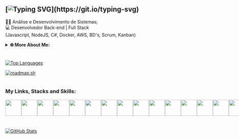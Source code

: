 ## [![Typing SVG](https://readme-typing-svg.demolab.com?font=Fira+Code&pause=1000&color=0EF7A3&width=435&lines=%E2%9C%A8Ol%C3%A1%2C+seja+bem+vindo(a)...;me+chamo+Rafael+Queiroz!)](https://git.io/typing-svg)

👨‍💻 Análise e Desenvolvimento de Sistemas;  
💻 Desenvolvedor Back-end | Full Stack  
(Javascript, NodeJS, C#, Docker, AWS, BD's, Scrum, Kanban)


<details>
    <summary> <b> 🌐 More About Me: </b> </summary>
  ✨Welcome, my name is Rafael Queiroz! <br>  
I am a Software Engineer looking for new opportunities. <br>
I work as a fullstack developer and have a passion for backend development. <br>
I have 20 years of experience in IT and got back into software development three years ago. <br> <br>

    
- 📚 English: Yes! I can speak, write, listen and read.
- 💬 Let me know your needs and reach out to collaborate!
- 📫 How to contact me: potiguarsolutions@gmail.com

</details>

#

<div style="display: flex; position: initial; align-items: stretch; justify-content: space-between;">
    <a href="https://github.com/rafapotiguar/">
    <img src="https://github-readme-stats.vercel.app/api/top-langs?username=rafapotiguar&hide_progress=true&layout=compact&langs_count=4&theme=react"  alt="Top Languages" />
    </a>
</div>

<a href="https://roadmap.sh"><img src="https://roadmap.sh/card/tall/6616ee8e342426a4c80ba9d8?variant=dark&roadmaps=full-stack%2Cfrontend%2Cbackend%2Cdevops" alt="roadmap.sh"/></a>



#
### My Links, Stacks and Skills:
<div style="display: flex; align-items: center; justify-content: space-between;">
    <a href="https://www.linkedin.com/in/rafapotiguar/">
    <img width="50" height="50" src="https://cdn.jsdelivr.net/gh/devicons/devicon@latest/icons/linkedin/linkedin-original.svg" /></a>
    <img width="50" height="50" src="https://cdn.jsdelivr.net/gh/devicons/devicon@latest/icons/html5/html5-plain-wordmark.svg" />
    <img width="50" height="50" src="https://cdn.jsdelivr.net/gh/devicons/devicon@latest/icons/css3/css3-plain-wordmark.svg" />
    <img width="50" height="50" src="https://cdn.jsdelivr.net/gh/devicons/devicon@latest/icons/javascript/javascript-original.svg" />
    <img width="50" height="50" src="https://cdn.jsdelivr.net/gh/devicons/devicon@latest/icons/kubernetes/kubernetes-plain-wordmark.svg" />
    <img width="50" height="50" src="https://cdn.jsdelivr.net/gh/devicons/devicon@latest/icons/terraform/terraform-original.svg" />
    <img width="50" height="50" src="https://cdn.jsdelivr.net/gh/devicons/devicon@latest/icons/postgresql/postgresql-plain-wordmark.svg" />
    <img width="50" height="50" src="https://cdn.jsdelivr.net/gh/devicons/devicon@latest/icons/vscode/vscode-original-wordmark.svg" />
    <img width="50" height="50" src="https://cdn.jsdelivr.net/gh/devicons/devicon@latest/icons/python/python-original-wordmark.svg" />
    <img width="50" height="50" src="https://cdn.jsdelivr.net/gh/devicons/devicon@latest/icons/windows11/windows11-original-wordmark.svg" />
    <img width="50" height="50" src="https://cdn.jsdelivr.net/gh/devicons/devicon@latest/icons/linux/linux-original.svg" />
    <img width="50" height="50" src="https://cdn.jsdelivr.net/gh/devicons/devicon@latest/icons/docker/docker-plain-wordmark.svg" />
    <img width="50" height="50" src="https://cdn.jsdelivr.net/gh/devicons/devicon@latest/icons/bootstrap/bootstrap-original-wordmark.svg" />
    <img width="50" height="50" src="https://cdn.jsdelivr.net/gh/devicons/devicon@latest/icons/amazonwebservices/amazonwebservices-plain-wordmark.svg" />
    <img width="50" height="50" src="https://cdn.jsdelivr.net/gh/devicons/devicon@latest/icons/git/git-plain-wordmark.svg" />
</div>            
          
#

<div style="display: flex; justify-content: space-between;">
    <a href="https://github.com/rafapotiguar/">
    <img src="https://github-readme-stats.vercel.app/api?username=rafapotiguar&show_icons=true&theme=react"  alt="GitHub Stats" />
    </a>
</div>
  
#       
